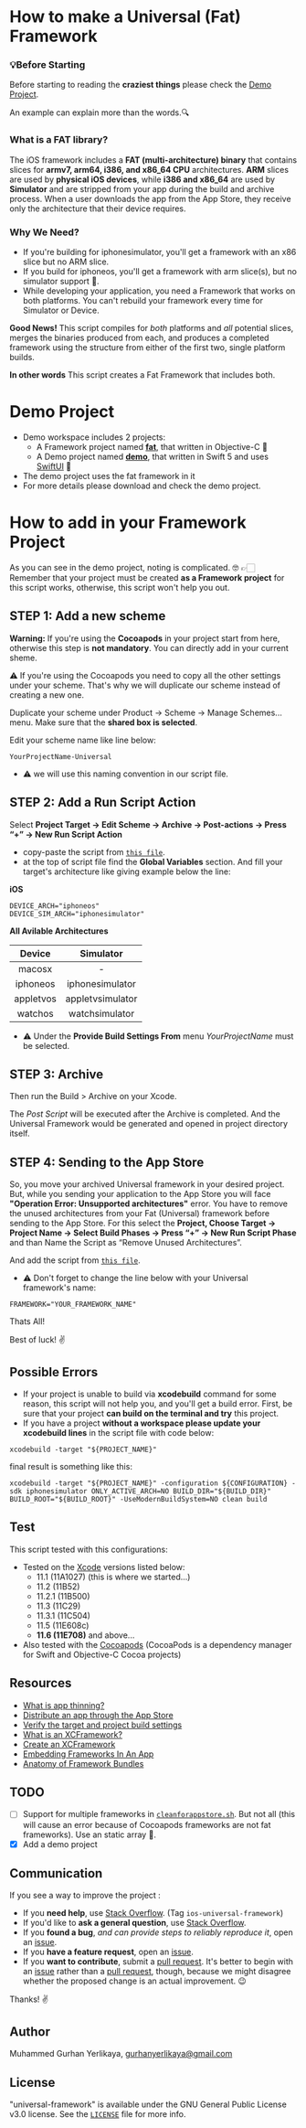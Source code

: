 # How to make a Universal (Fat) Framework

### 💡Before Starting
Before starting to reading the **craziest things** please check the [Demo Project](#demo-project). 

An example can explain more than the words.🔍

### What is a FAT library?
The iOS framework includes a **FAT (multi-architecture) binary** that contains slices for **armv7, arm64, i386, and x86_64 CPU** architectures. **ARM** slices are used by **physical iOS devices**, while **i386 and x86_64** are used by **Simulator** and are stripped from your app during the build and archive process. When a user downloads the app from the App Store, they receive only the architecture that their device requires.

### Why We Need?

* If you're building for iphonesimulator, you'll get a framework with an x86 slice but no ARM slice. 
* If you build for iphoneos, you'll get a framework with arm slice(s), but no simulator support 🤔. 
* While developing your application, you need a Framework that works on both platforms. You can't rebuild your framework every time for Simulator or Device.

**Good News!** This script compiles for *both* platforms and *all* potential slices, merges the binaries produced from each, and produces a completed framework using the structure from either of the first two, single platform builds. 

**In other words** This script creates a Fat Framework that includes both.

# Demo Project

* Demo workspace includes 2 projects:
  * A Framework project named [**fat**](https://github.com/gurhub/universal-framework/tree/master/fat), that written in Objective-C 🤯
  * A Demo project named [**demo**](https://github.com/gurhub/universal-framework/tree/master/demo), that written in Swift 5 and uses [SwiftUI](https://developer.apple.com/xcode/swiftui/) 🥳
* The demo project uses the fat framework in it
* For more details please download and check the demo project.

# How to add in your Framework Project

As you can see in the demo project, noting is complicated. 🤓 
👉🏻 Remember that your project must be created **as a Framework project** for this script works, otherwise, this script won't help you out.

## STEP 1: Add a new scheme

**Warning:** If you're using the **Cocoapods** in your project start from here, otherwise this step is **not mandatory**. You can directly add in your current sheme.

⚠️ If you're using the Cocoapods you need to copy all the other settings under your scheme. That's why we will duplicate our scheme instead of creating a new one.

Duplicate your scheme under Product → Scheme → Manage Schemes... menu. Make sure that the **shared box is selected**.

Edit your scheme name like line below: 

```
YourProjectName-Universal
```

* ⚠️ we will use this naming convention in our script file.

## STEP 2: Add a Run Script Action

Select **Project Target → Edit Scheme → Archive → Post-actions → Press “+” → New Run Script Action**

* copy-paste the script from [`this file`](universal.sh). 
* at the top of script file find the **Global Variables** section. And fill your target's architecture like giving example below the line:

**iOS**
```
DEVICE_ARCH="iphoneos"
DEVICE_SIM_ARCH="iphonesimulator"
```

**All Avilable Architectures**

| **Device**  | **Simulator**    |
| :----:      |    :----:        | 
| macosx      | -                |
| iphoneos    | iphonesimulator  | 
| appletvos   | appletvsimulator |
| watchos     | watchsimulator

* ⚠️ Under the **Provide Build Settings From** menu *YourProjectName* must be selected.

## STEP 3: Archive

Then run the Build > Archive on your Xcode.

The *Post Script* will be executed after the Archive is completed. And the Universal Framework would be generated and opened in project directory itself.

## STEP 4: Sending to the App Store

So, you move your archived Universal framework in your desired project. But, while you sending your application to the App Store you will face **"Operation Error: Unsupported architectures"** error. You have to remove the unused architectures from your Fat (Universal) framework before sending to the App Store. For this select the **Project, Choose Target → Project Name → Select Build Phases → Press “+” → New Run Script Phase** and than Name the Script as “Remove Unused Architectures”. 

And add the script from [`this file`](cleanforappstore.sh).

* ⚠️ Don't forget to change the line below with your Universal framework's name:

```
FRAMEWORK="YOUR_FRAMEWORK_NAME"
```

Thats All!

Best of luck! :v:

## Possible Errors

* If your project is unable to build via **xcodebuild** command for some reason, this script will not help you, and you'll get a build error. First, be sure that your project **can build on the terminal and try** this project.
* If you have a project **without a workspace please update your xcodebuild lines** in the script file with code below:

```
xcodebuild -target "${PROJECT_NAME}" 
```

final result is something like this:

```
xcodebuild -target "${PROJECT_NAME}" -configuration ${CONFIGURATION} -sdk iphonesimulator ONLY_ACTIVE_ARCH=NO BUILD_DIR="${BUILD_DIR}" BUILD_ROOT="${BUILD_ROOT}" -UseModernBuildSystem=NO clean build
```

## Test

This script tested with this configurations:

* Tested on the [Xcode](https://developer.apple.com/xcode/) versions listed below:
  * 11.1 (11A1027) (this is where we started...)
  * 11.2 (11B52) 
  * 11.2.1 (11B500) 
  * 11.3 (11C29)
  * 11.3.1 (11C504)
  * 11.5 (11E608c) 
  * **11.6 (11E708)** and above...
* Also tested with the [Cocoapods](https://cocoapods.org) (CocoaPods is a dependency manager for Swift and Objective-C Cocoa projects)

## Resources

* [What is app thinning?](https://help.apple.com/xcode/mac/current/#/devbbdc5ce4f)
* [Distribute an app through the App Store](https://help.apple.com/xcode/mac/current/#/dev067853c94)
* [Verify the target and project build settings](https://help.apple.com/xcode/mac/current/#/dev34b59f90c)
* [What is an XCFramework?](https://help.apple.com/xcode/mac/current/#/dev6f6ac218b)
* [Create an XCFramework](https://help.apple.com/xcode/mac/current/#/dev544efab96)
* [Embedding Frameworks In An App](https://developer.apple.com/library/archive/technotes/tn2435/_index.html)
* [Anatomy of Framework Bundles](https://developer.apple.com/library/archive/documentation/MacOSX/Conceptual/BPFrameworks/Concepts/FrameworkAnatomy.html#//apple_ref/doc/uid/20002253-97623-BAJJHAJC)

## TODO

- [ ] Support for multiple frameworks in [`cleanforappstore.sh`](cleanforappstore.sh). But not all (this will cause an error because of Cocoapods frameworks are not fat frameworks). Use an static array 🤔.
- [x] Add a demo project 

## Communication

If you see a way to improve the project :

- If you **need help**, use [Stack Overflow](https://stackoverflow.com/questions/tagged/ios-universal-framework). (Tag `ios-universal-framework`)
- If you'd like to **ask a general question**, use [Stack Overflow](https://stackoverflow.com/questions/tagged/ios-universal-framework).
- If you **found a bug**, _and can provide steps to reliably reproduce it_, open an [issue](https://github.com/gurhub/universal-framework/issues).
- If you **have a feature request**, open an [issue](https://github.com/gurhub/universal-framework/issues).
- If you **want to contribute**, submit a [pull request](https://github.com/gurhub/universal-framework/pulls). It's better to begin with an [issue](https://github.com/gurhub/universal-framework/issues) rather than a [pull request](https://github.com/gurhub/universal-framework/pulls), though, because we might disagree whether the proposed change is an actual improvement. :wink:

Thanks! :v:

## Author

Muhammed Gurhan Yerlikaya, gurhanyerlikaya@gmail.com

## License

"universal-framework" is available under the GNU General Public License v3.0 license. See the [`LICENSE`](LICENSE) file for more info.

